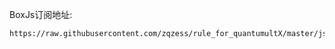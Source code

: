 ﻿BoxJs订阅地址:

    https://raw.githubusercontent.com/zqzess/rule_for_quantumultX/master/js/Mine/boxjs.json